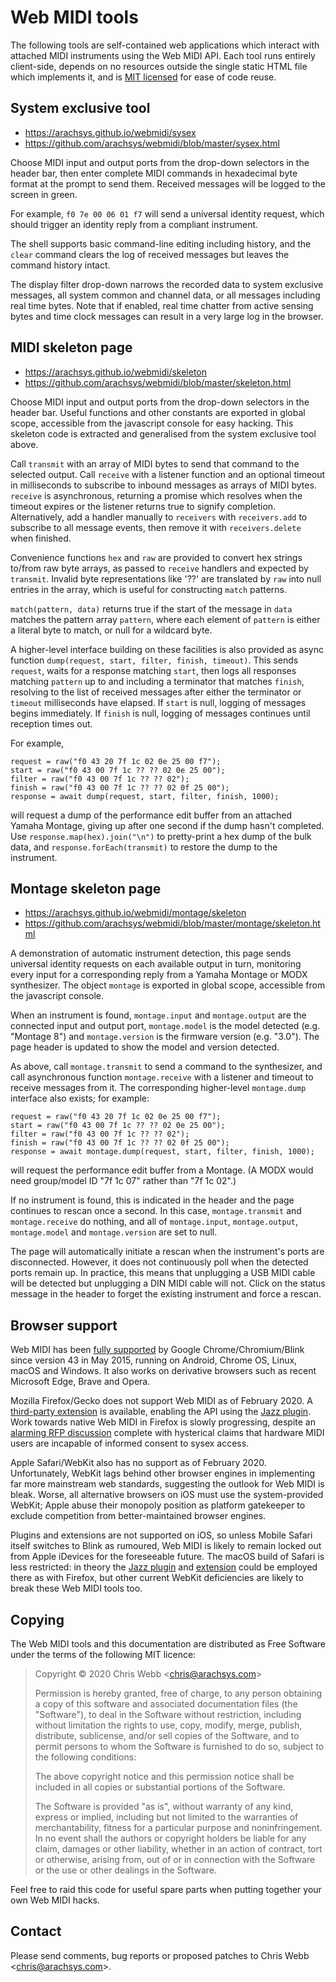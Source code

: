 # Web MIDI tools

The following tools are self-contained web applications which interact with
attached MIDI instruments using the Web MIDI API. Each tool runs entirely
client-side, depends on no resources outside the single static HTML file
which implements it, and is [MIT licensed](#copying) for ease of code reuse.


## System exclusive tool

- <https://arachsys.github.io/webmidi/sysex>
- <https://github.com/arachsys/webmidi/blob/master/sysex.html>

Choose MIDI input and output ports from the drop-down selectors in the
header bar, then enter complete MIDI commands in hexadecimal byte format at
the prompt to send them. Received messages will be logged to the screen in
green.

For example, `f0 7e 00 06 01 f7` will send a universal identity request,
which should trigger an identity reply from a compliant instrument.

The shell supports basic command-line editing including history, and the
`clear` command clears the log of received messages but leaves the command
history intact.

The display filter drop-down narrows the recorded data to system exclusive
messages, all system common and channel data, or all messages including real
time bytes. Note that if enabled, real time chatter from active sensing
bytes and time clock messages can result in a very large log in the browser.


## MIDI skeleton page

- <https://arachsys.github.io/webmidi/skeleton>
- <https://github.com/arachsys/webmidi/blob/master/skeleton.html>

Choose MIDI input and output ports from the drop-down selectors in the
header bar. Useful functions and other constants are exported in global
scope, accessible from the javascript console for easy hacking. This
skeleton code is extracted and generalised from the system exclusive tool
above.

Call `transmit` with an array of MIDI bytes to send that command to the
selected output. Call `receive` with a listener function and an optional
timeout in milliseconds to subscribe to inbound messages as arrays of MIDI
bytes. `receive` is asynchronous, returning a promise which resolves when
the timeout expires or the listener returns true to signify completion.
Alternatively, add a handler manually to `receivers` with `receivers.add` to
subscribe to all message events, then remove it with `receivers.delete` when
finished.

Convenience functions `hex` and `raw` are provided to convert hex strings
to/from raw byte arrays, as passed to `receive` handlers and expected by
`transmit`. Invalid byte representations like '??' are translated by `raw`
into null entries in the array, which is useful for constructing `match`
patterns.

`match(pattern, data)` returns true if the start of the message in `data`
matches the pattern array `pattern`, where each element of `pattern` is
either a literal byte to match, or null for a wildcard byte.

A higher-level interface building on these facilities is also provided as
async function `dump(request, start, filter, finish, timeout)`. This sends
`request`, waits for a response matching `start`, then logs all responses
matching `pattern` up to and including a terminator that matches `finish`,
resolving to the list of received messages after either the terminator or
`timeout` milliseconds have elapsed. If `start` is null, logging of messages
begins immediately. If `finish` is null, logging of messages continues until
reception times out.

For example,

    request = raw("f0 43 20 7f 1c 02 0e 25 00 f7");
    start = raw("f0 43 00 7f 1c ?? ?? 02 0e 25 00");
    filter = raw("f0 43 00 7f 1c ?? ?? 02");
    finish = raw("f0 43 00 7f 1c ?? ?? 02 0f 25 00");
    response = await dump(request, start, filter, finish, 1000);

will request a dump of the performance edit buffer from an attached Yamaha
Montage, giving up after one second if the dump hasn't completed. Use
`response.map(hex).join("\n")` to pretty-print a hex dump of the bulk data,
and `response.forEach(transmit)` to restore the dump to the instrument.


## Montage skeleton page

- <https://arachsys.github.io/webmidi/montage/skeleton>
- <https://github.com/arachsys/webmidi/blob/master/montage/skeleton.html>

A demonstration of automatic instrument detection, this page sends universal
identity requests on each available output in turn, monitoring every input
for a corresponding reply from a Yamaha Montage or MODX synthesizer. The
object `montage` is exported in global scope, accessible from the javascript
console.

When an instrument is found, `montage.input` and `montage.output` are the
connected input and output port, `montage.model` is the model detected (e.g.
"Montage 8") and `montage.version` is the firmware version (e.g. "3.0"). The
page header is updated to show the model and version detected.

As above, call `montage.transmit` to send a command to the synthesizer, and
call asynchronous function `montage.receive` with a listener and timeout to
receive messages from it. The corresponding higher-level `montage.dump`
interface also exists; for example:

    request = raw("f0 43 20 7f 1c 02 0e 25 00 f7");
    start = raw("f0 43 00 7f 1c ?? ?? 02 0e 25 00");
    filter = raw("f0 43 00 7f 1c ?? ?? 02");
    finish = raw("f0 43 00 7f 1c ?? ?? 02 0f 25 00");
    response = await montage.dump(request, start, filter, finish, 1000);

will request the performance edit buffer from a Montage. (A MODX would need
group/model ID "7f 1c 07" rather than "7f 1c 02".)

If no instrument is found, this is indicated in the header and the page
continues to rescan once a second. In this case, `montage.transmit` and
`montage.receive` do nothing, and all of `montage.input`, `montage.output`,
`montage.model` and `montage.version` are set to null.

The page will automatically initiate a rescan when the instrument's ports
are disconnected. However, it does not continuously poll when the detected
ports remain up. In practice, this means that unplugging a USB MIDI cable
will be detected but unplugging a DIN MIDI cable will not. Click on the
status message in the header to forget the existing instrument and force a
rescan.


## Browser support

Web MIDI has been [fully supported][1] by Google Chrome/Chromium/Blink since
version 43 in May 2015, running on Android, Chrome OS, Linux, macOS and
Windows. It also works on derivative browsers such as recent Microsoft Edge,
Brave and Opera.

Mozilla Firefox/Gecko does not support Web MIDI as of February 2020. A
[third-party extension][2] is available, enabling the API using the [Jazz
plugin][3]. Work towards native Web MIDI in Firefox is slowly progressing,
despite an [alarming RFP discussion][4] complete with hysterical claims that
hardware MIDI users are incapable of informed consent to sysex access.

Apple Safari/WebKit also has no support as of February 2020. Unfortunately,
WebKit lags behind other browser engines in implementing far more mainstream
web standards, suggesting the outlook for Web MIDI is bleak. Worse, all
alternative browsers on iOS must use the system-provided WebKit; Apple abuse
their monopoly position as platform gatekeeper to exclude competition from
better-maintained browser engines.

Plugins and extensions are not supported on iOS, so unless Mobile Safari
itself switches to Blink as rumoured, Web MIDI is likely to remain locked
out from Apple iDevices for the foreseeable future. The macOS build of
Safari is less restricted: in theory the [Jazz plugin][3] and [extension][2]
could be employed there as with Firefox, but other current WebKit
deficiencies are likely to break these Web MIDI tools too.

[1]: https://www.chromestatus.com/feature/4923613069180928
[2]: https://jazz-soft.net/download/web-midi/
[3]: https://jazz-soft.net/download/Jazz-Plugin/
[4]: https://github.com/mozilla/standards-positions/issues/58


## Copying

The Web MIDI tools and this documentation are distributed as Free Software
under the terms of the following MIT licence:

> Copyright &copy; 2020 Chris Webb \<chris@arachsys.com>
>
> Permission is hereby granted, free of charge, to any person obtaining a
> copy of this software and associated documentation files (the "Software"),
> to deal in the Software without restriction, including without limitation
> the rights to use, copy, modify, merge, publish, distribute, sublicense,
> and/or sell copies of the Software, and to permit persons to whom the
> Software is furnished to do so, subject to the following conditions:
>
> The above copyright notice and this permission notice shall be included in
> all copies or substantial portions of the Software.
>
> The Software is provided "as is", without warranty of any kind, express or
> implied, including but not limited to the warranties of merchantability,
> fitness for a particular purpose and noninfringement. In no event shall
> the authors or copyright holders be liable for any claim,  damages or
> other liability, whether in an action of contract, tort or otherwise,
> arising from, out of or in connection with the Software or the use or
> other dealings in the Software.

Feel free to raid this code for useful spare parts when putting together
your own Web MIDI hacks.


## Contact

Please send comments, bug reports or proposed patches to Chris Webb
\<[chris@arachsys.com](mailto:chris@arachsys.com)>.
